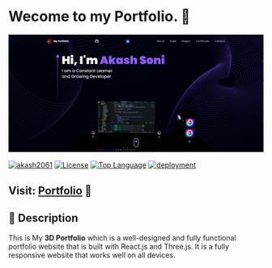 # Wecome to my Portfolio. 🖤

[![header-demo](.github/readme_assets/demo.png)](https://akashsoni.netlify.app/)

[![akash2061](https://custom-icon-badges.demolab.com/badge/made%20by%20-Akash%20Soni-556bf2?logo=github&logoColor=white&labelColor=101827)](https://github.com/akash2061)
[![License](https://img.shields.io/github/license/ladunjexa/reactjs18-3d-portfolio?color=dddddd&labelColor=000000)](https://github.com/akash2061/Portfolio/blob/main/LICENSE)
[![Top Language](https://img.shields.io/github/languages/top/ladunjexa/reactjs18-3d-portfolio?logo=github&logoColor=%23007ACC&label=TypeScript)](https://www.typescriptlang.org/)
[![deployment](https://img.shields.io/github/deployments/ladunjexa/reactjs18-3d-portfolio/Production?logo=vercel&label=Website)](https://akashsoni.netlify.app/)

## Visit: [Portfolio](https://akashsoni.netlify.app/) 🚀

## 📝 Description

This is My **3D Portfolio** which is a well-designed and fully functional portfolio website that is built with
React.js and Three.js. It is a fully responsive website that works well on all devices. 